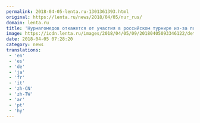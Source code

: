 ```yaml
---
permalink: 2018-04-05-lenta.ru-1301361393.html
original: https://lenta.ru/news/2018/04/05/nur_rus/
domain: lenta.ru
title: 'Нурмагомедов откажется от участия в российском турнире из-за поединка в США'
image: https://icdn.lenta.ru/images/2018/04/05/09/20180405093346122/detail_86d4e982e552ad4f72d28197a798d21b.jpg
date: 2018-04-05 07:28:20
category: news
translations: 
 - 'en'
 - 'es'
 - 'de'
 - 'ja'
 - 'fr'
 - 'it'
 - 'zh-CN'
 - 'zh-TW'
 - 'ar'
 - 'pt'
 - 'hy'
---
```



